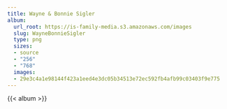 ```yaml
---
title: Wayne & Bonnie Sigler
album:
  url_root: https://is-family-media.s3.amazonaws.com/images
  slug: WayneBonnieSigler
  type: png
  sizes:
  - source
  - "256"
  - "768"
  images:
  - 29e3c4a1e98144f423a1eed4e3dc05b34513e72ec592fb4afb99c03403f9e775
---
```

{{< album >}}
